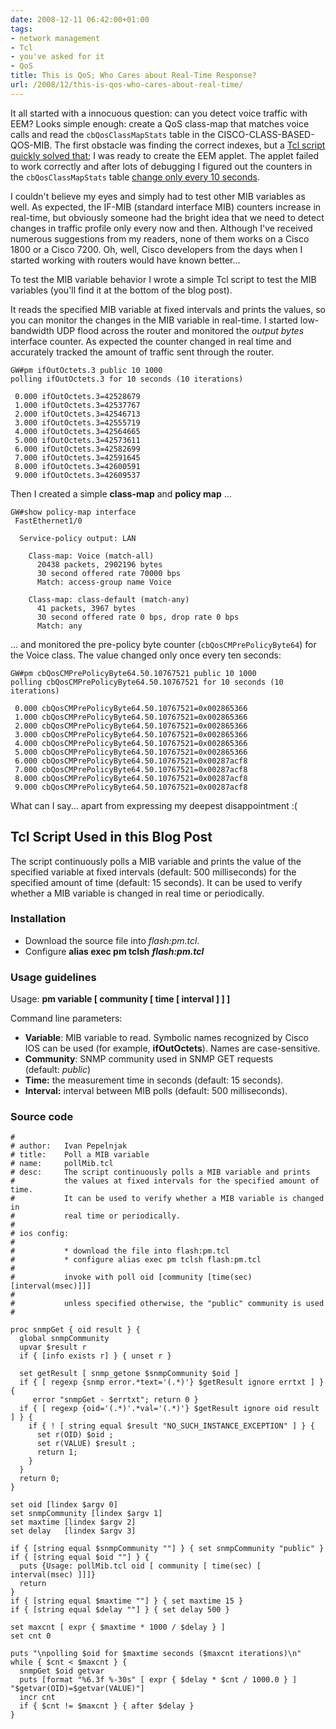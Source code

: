 ```yaml
---
date: 2008-12-11 06:42:00+01:00
tags:
- network management
- Tcl
- you've asked for it
- QoS
title: This is QoS; Who Cares about Real-Time Response?
url: /2008/12/this-is-qos-who-cares-about-real-time/
---
```

It all started with a innocuous question: can you detect voice traffic with EEM? Looks simple enough: create a QoS class-map that matches voice calls and read the `cbQosClassMapStats` table in the CISCO-CLASS-BASED-QOS-MIB. The first obstacle was finding the correct indexes, but a [Tcl script quickly solved that](/2008/12/most-convoluted-mib-ive-seen/); I was ready to create the EEM applet. The applet failed to work correctly and after lots of debugging I figured out the counters in the `cbQosClassMapStats` table [change only every 10 seconds](/2008/12/update-interval-for-ios-mib-counters/).

I couldn't believe my eyes and simply had to test other MIB variables as well. As expected, the IF-MIB (standard interface MIB) counters increase in real-time, but obviously someone had the bright idea that we need to detect changes in traffic profile only every now and then. Although I\'ve received numerous suggestions from my readers, none of them works on a Cisco 1800 or a Cisco 7200. Oh, well, Cisco developers from the days when I started working with routers would have known better...
<!--more-->
To test the MIB variable behavior I wrote a simple Tcl script to test the MIB variables (you'll find it at the bottom of the blog post).

It reads the specified MIB variable at fixed intervals and prints the values, so you can monitor the changes in the MIB variable in real-time. I started low-bandwidth UDP flood across the router and monitored the *output bytes* interface counter. As expected the counter changed in real time and accurately tracked the amount of traffic sent through the router.

``` {.code}
GW#pm ifOutOctets.3 public 10 1000          
polling ifOutOctets.3 for 10 seconds (10 iterations)

 0.000 ifOutOctets.3=42528679        
 1.000 ifOutOctets.3=42537767        
 2.000 ifOutOctets.3=42546713        
 3.000 ifOutOctets.3=42555719        
 4.000 ifOutOctets.3=42564665        
 5.000 ifOutOctets.3=42573611        
 6.000 ifOutOctets.3=42582699        
 7.000 ifOutOctets.3=42591645        
 8.000 ifOutOctets.3=42600591        
 9.000 ifOutOctets.3=42609537        
```

Then I created a simple **class-map** and **policy map** ...

``` {.code}
GW#show policy-map interface
 FastEthernet1/0 

  Service-policy output: LAN

    Class-map: Voice (match-all)
      20438 packets, 2902196 bytes
      30 second offered rate 70000 bps
      Match: access-group name Voice

    Class-map: class-default (match-any)
      41 packets, 3967 bytes
      30 second offered rate 0 bps, drop rate 0 bps
      Match: any 
```

... and monitored the pre-policy byte counter (`cbQosCMPrePolicyByte64`) for the Voice class. The value changed only once every ten seconds:

``` {.code}
GW#pm cbQosCMPrePolicyByte64.50.10767521 public 10 1000
polling cbQosCMPrePolicyByte64.50.10767521 for 10 seconds (10 iterations)

 0.000 cbQosCMPrePolicyByte64.50.10767521=0x002865366
 1.000 cbQosCMPrePolicyByte64.50.10767521=0x002865366
 2.000 cbQosCMPrePolicyByte64.50.10767521=0x002865366
 3.000 cbQosCMPrePolicyByte64.50.10767521=0x002865366
 4.000 cbQosCMPrePolicyByte64.50.10767521=0x002865366
 5.000 cbQosCMPrePolicyByte64.50.10767521=0x002865366
 6.000 cbQosCMPrePolicyByte64.50.10767521=0x00287acf8
 7.000 cbQosCMPrePolicyByte64.50.10767521=0x00287acf8
 8.000 cbQosCMPrePolicyByte64.50.10767521=0x00287acf8
 9.000 cbQosCMPrePolicyByte64.50.10767521=0x00287acf8
```

What can I say... apart from expressing my deepest disappointment :(

## Tcl Script Used in this Blog Post

The script continuously polls a MIB variable and prints the value of the specified variable at fixed intervals (default: 500 milliseconds) for the specified amount of time (default: 15 seconds). It can be used to verify whether a MIB variable is changed in real time or periodically.

### Installation

-   Download the source file into *flash:pm.tcl*.
-   Configure **alias exec pm tclsh** ***flash:pm.tcl***

### Usage guidelines

Usage: **pm variable \[ community \[ time \[ interval \] \] \]**

Command line parameters:

-   **Variable**: MIB variable to read. Symbolic names recognized by Cisco IOS can be used (for example, **ifOutOctets**). Names are case-sensitive.
-   **Community**: SNMP community used in SNMP GET requests (default: *public*)
-   **Time:** the measurement time in seconds (default: 15 seconds).
-   **Interval:** interval between MIB polls (default: 500 milliseconds).

### Source code

```
#
# author:   Ivan Pepelnjak
# title:    Poll a MIB variable
# name:     pollMib.tcl
# desc:     The script continuously polls a MIB variable and prints
#           the values at fixed intervals for the specified amount of time.
#           It can be used to verify whether a MIB variable is changed in
#           real time or periodically.
#
# ios config:
#
#           * download the file into flash:pm.tcl
#           * configure alias exec pm tclsh flash:pm.tcl
#
#           invoke with poll oid [community [time(sec) [interval(msec)]]]
#
#           unless specified otherwise, the "public" community is used
#

proc snmpGet { oid result } {
  global snmpCommunity
  upvar $result r
  if { [info exists r] } { unset r }

  set getResult [ snmp_getone $snmpCommunity $oid ]
  if { [ regexp {snmp error.*text='(.*)'} $getResult ignore errtxt ] } { 
     error "snmpGet - $errtxt"; return 0 }
  if { [ regexp {oid='(.*)'.*val='(.*)'} $getResult ignore oid result ] } {
    if { ! [ string equal $result "NO_SUCH_INSTANCE_EXCEPTION" ] } {
      set r(OID) $oid ;
      set r(VALUE) $result ; 
      return 1;
    }
  }
  return 0;
}

set oid [lindex $argv 0]
set snmpCommunity [lindex $argv 1]
set maxtime [lindex $argv 2]
set delay   [lindex $argv 3]

if { [string equal $snmpCommunity ""] } { set snmpCommunity "public" }
if { [string equal $oid ""] } { 
  puts {Usage: pollMib.tcl oid [ community [ time(sec) [ interval(msec) ]]]}
  return
}
if { [string equal $maxtime ""] } { set maxtime 15 }
if { [string equal $delay ""] } { set delay 500 }

set maxcnt [ expr { $maxtime * 1000 / $delay } ]
set cnt 0

puts "\npolling $oid for $maxtime seconds ($maxcnt iterations)\n"
while { $cnt < $maxcnt } {
  snmpGet $oid getvar
  puts [format "%6.3f %-30s" [ expr { $delay * $cnt / 1000.0 } ] "$getvar(OID)=$getvar(VALUE)"]
  incr cnt
  if { $cnt != $maxcnt } { after $delay }
}
```

